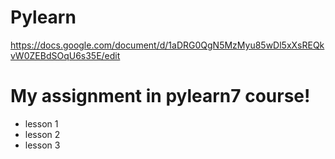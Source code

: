 # Pylearn

https://docs.google.com/document/d/1aDRG0QgN5MzMyu85wDl5xXsREQkvW0ZEBdSOqU6s35E/edit

# My assignment in pylearn7 course!

- lesson 1
- lesson 2
- lesson 3
